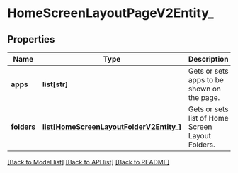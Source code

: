 # HomeScreenLayoutPageV2Entity_

## Properties
Name | Type | Description | Notes
------------ | ------------- | ------------- | -------------
**apps** | **list[str]** | Gets or sets apps to be shown on the page. | [optional] 
**folders** | [**list[HomeScreenLayoutFolderV2Entity_]**](HomeScreenLayoutFolderV2Entity_.md) | Gets or sets list of Home Screen Layout Folders. | [optional] 

[[Back to Model list]](../README.md#documentation-for-models) [[Back to API list]](../README.md#documentation-for-api-endpoints) [[Back to README]](../README.md)


